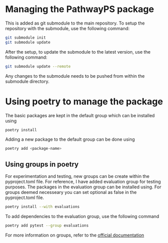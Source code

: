 # Managing the PathwayPS package

This is added as git submodule to the main repository. To setup the repository with the submodule, use the following command:
```bash
git submodule init
git submodule update
```

After the setup, to update the submodule to the latest version, use the following command:
```bash
git submodule update --remote
```

Any changes to the submodule needs to be pushed from within the submodule directory.

# Using poetry to manage the package

The basic packages are kept in the default group which can be installed using 
```bash 
poetry install
```
Adding a new package to the default group can be done using 
```bash
poetry add <package-name>
```

## Using groups in poetry

For experimentation and testing, new groups can be create within the pyproject.toml file. For reference, I have added evaluation group for testing purposes. The packages in the evaluation group can be installed using. For groups deemed necesseary you can set optional as false in the pyproject.toml file.
```bash
poetry install --with evaluations
```
To add dependencies to the evaluation group, use the following command
```bash
poetry add pytest --group evaluations
```
For more information on groups, refer to the [official documentation](https://python-poetry.org/docs/managing-dependencies/)